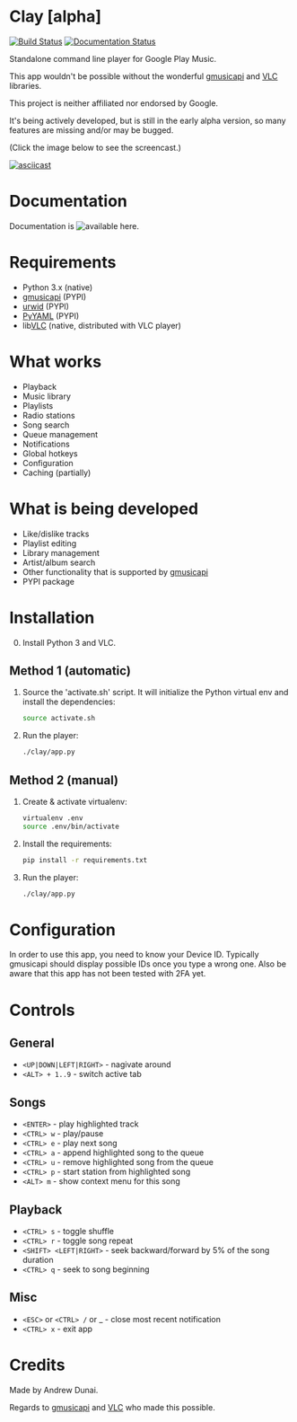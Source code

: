 # Clay [alpha]

[![Build Status](https://travis-ci.org/and3rson/clay.svg?branch=master)](https://travis-ci.org/and3rson/clay) [![Documentation Status](https://readthedocs.org/projects/clay/badge/?version=latest)](http://clay.readthedocs.io/en/latest/?badge=latest)

Standalone command line player for Google Play Music.

This app wouldn't be possible without the wonderful [gmusicapi] and [VLC] libraries.

This project is neither affiliated nor endorsed by Google.

It's being actively developed, but is still in the early alpha version, so many features are missing and/or may be bugged.

(Click the image below to see the screencast.)

[![asciicast](https://asciinema.org/a/tV348AEpiuQbFzDmDH3hGpqHK.png)](https://asciinema.org/a/tV348AEpiuQbFzDmDH3hGpqHK)

# Documentation

Documentation is ![available here](http://clay.readthedocs.io/en/latest/).

# Requirements

- Python 3.x (native)
- [gmusicapi] (PYPI)
- [urwid] (PYPI)
- [PyYAML] (PYPI)
- lib[VLC] (native, distributed with VLC player)

# What works
- Playback
- Music library
- Playlists
- Radio stations
- Song search
- Queue management
- Notifications
- Global hotkeys
- Configuration
- Caching (partially)

# What is being developed

- Like/dislike tracks
- Playlist editing
- Library management
- Artist/album search
- Other functionality that is supported by [gmusicapi]
- PYPI package

# Installation

0. Install Python 3 and VLC.

## Method 1 (automatic)

1. Source the 'activate.sh' script. It will initialize the Python virtual env and install the dependencies:

    ```bash
    source activate.sh
    ```

2. Run the player:

    ```bash
    ./clay/app.py
    ```

## Method 2 (manual)

1. Create & activate virtualenv:

    ```bash
    virtualenv .env
    source .env/bin/activate
    ```

2. Install the requirements:

    ```bash
    pip install -r requirements.txt
    ```

3. Run the player:

    ```bash
    ./clay/app.py
    ```

# Configuration

In order to use this app, you need to know your Device ID. Typically gmusicapi should display possible IDs once you type a wrong one.
Also be aware that this app has not been tested with 2FA yet.

# Controls

## General

- `<UP|DOWN|LEFT|RIGHT>` - nagivate around
- `<ALT> + 1..9` - switch active tab

## Songs

- `<ENTER>` - play highlighted track
- `<CTRL> w` - play/pause
- `<CTRL> e` - play next song
- `<CTRL> a` - append highlighted song to the queue
- `<CTRL> u` - remove highlighted song from the queue
- `<CTRL> p` - start station from highlighted song
- `<ALT> m` - show context menu for this song

## Playback

- `<CTRL> s` - toggle shuffle
- `<CTRL> r` - toggle song repeat
- `<SHIFT> <LEFT|RIGHT>` - seek backward/forward by 5% of the song duration
- `<CTRL> q` - seek to song beginning

## Misc

- `<ESC>` or `<CTRL> /` or <CTRL> _ - close most recent notification
- `<CTRL> x` - exit app

# Credits

Made by Andrew Dunai.

Regards to [gmusicapi] and [VLC] who made this possible.

[gmusicapi]: https://github.com/simon-weber/gmusicapi
[VLC]: https://wiki.videolan.org/python_bindings
[urwid]: urwid.org/
[pyyaml]: https://github.com/yaml/pyyaml

